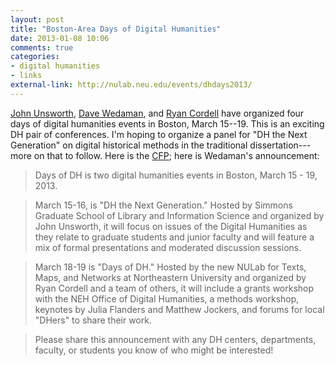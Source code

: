 ```yaml
---
layout: post
title: "Boston-Area Days of Digital Humanities"
date: 2013-01-08 10:06
comments: true
categories: 
- digital humanities
- links
external-link: http://nulab.neu.edu/events/dhdays2013/
---
```


[John Unsworth][], [Dave Wedaman][], and [Ryan Cordell][] have organized
four days of digital humanities events in Boston, March 15--19. This is
an exciting DH pair of conferences. I'm hoping to organize a panel for
"DH the Next Generation" on digital historical methods in the
traditional dissertation---more on that to follow. Here is the [CFP][];
here is Wedaman's announcement:

> Days of DH is two digital humanities events in Boston, March 15 - 19,
> 2013.

> March 15-16, is "DH the Next Generation." Hosted by Simmons Graduate
> School of Library and Information Science and organized by John
> Unsworth, it will focus on issues of the Digital Humanities as they
> relate to graduate students and junior faculty and will feature a mix
> of formal presentations and moderated discussion sessions.

> March 18-19 is "Days of DH." Hosted by the new NULab for Texts, Maps,
> and Networks at Northeastern University and organized by Ryan Cordell
> and a team of others, it will include a grants workshop with the NEH
> Office of Digital Humanities, a methods workshop, keynotes by Julia
> Flanders and Matthew Jockers, and forums for local "DHers" to share
> their work.

> Please share this announcement with any DH centers, departments,
> faculty, or students you know of who might be interested!

  [John Unsworth]: http://lts.brandeis.edu/about/org/aboutthecio.html
  [Dave Wedaman]: http://wedaman.wordpress.com/
  [Ryan Cordell]: http://ryan.cordells.us/
  [CFP]: http://nulab.neu.edu/events/dhdays2013/
